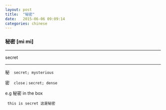 ```yaml
---
layout: post
title:  "秘密"
date:   2015-06-06 09:09:14
categories: chinese
---
```

### 秘密 [mì mì]
-----------

  secret

-----------

秘　`secret; mysterious`

密　`close；secret; dense`

e.g  秘密 in the box

     this is secret 这是秘密




